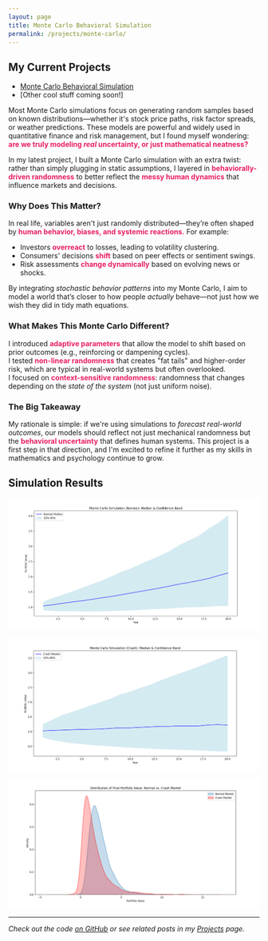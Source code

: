 ```yaml
---
layout: page
title: Monte Carlo Behavioral Simulation
permalink: /projects/monte-carlo/
---
```


## My Current Projects

- [Monte Carlo Behavioral Simulation](/projects/monte-carlo/)
- [Other cool stuff coming soon!]

Most Monte Carlo simulations focus on generating random samples based on known distributions—whether it's stock price paths, risk factor spreads, or weather predictions. These models are powerful and widely used in quantitative finance and risk management, but I found myself wondering: <strong style="color:#e91e63;">are we truly modeling <em>real</em> uncertainty, or just mathematical neatness?</strong>

In my latest project, I built a Monte Carlo simulation with an extra twist: rather than simply plugging in static assumptions, I layered in <strong style="color:#e91e63;">behaviorally-driven randomness</strong> to better reflect the <strong style="color:#e91e63;">messy human dynamics</strong> that influence markets and decisions.

### Why Does This Matter?

In real life, variables aren't just randomly distributed—they’re often shaped by <strong style="color:#e91e63;">human behavior, biases, and systemic reactions.</strong> For example:

- Investors <strong style="color:#e91e63;">overreact</strong> to losses, leading to volatility clustering.  
- Consumers' decisions <strong style="color:#e91e63;">shift</strong> based on peer effects or sentiment swings.  
- Risk assessments <strong style="color:#e91e63;">change dynamically</strong> based on evolving news or shocks.

By integrating <em>stochastic behavior patterns</em> into my Monte Carlo, I aim to model a world that’s closer to how people <em>actually</em> behave—not just how we wish they did in tidy math equations.

### What Makes This Monte Carlo Different?

I introduced <strong style="color:#e91e63;">adaptive parameters</strong> that allow the model to shift based on prior outcomes (e.g., reinforcing or dampening cycles).  
I tested <strong style="color:#e91e63;">non-linear randomness</strong> that creates "fat tails" and higher-order risk, which are typical in real-world systems but often overlooked.  
I focused on <strong style="color:#e91e63;">context-sensitive randomness</strong>: randomness that changes depending on the <em>state of the system</em> (not just uniform noise).

### The Big Takeaway

My rationale is simple: if we're using simulations to <em>forecast real-world outcomes</em>, our models should reflect not just mechanical randomness but the <strong style="color:#e91e63;">behavioral uncertainty</strong> that defines human systems. This project is a first step in that direction, and I'm excited to refine it further as my skills in mathematics and psychology continue to grow.

## Simulation Results

![Graph 1](/assetsimgmonte-carlo-graph1.png.png)

![Graph 2](/assetsimgmonte-carlo-graph2.png.png)

![Graph 3](/assetsimgmonte-carlo-graph3.png.png)

---

*Check out the code [on GitHub](https://github.com/yourrepo) or see related posts in my [Projects](/projects) page.*

